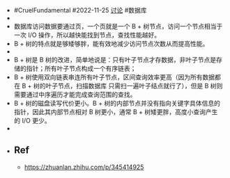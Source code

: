 - #CruelFundamental #2022-11-25 [讨论](https://github.com/CYZH1307/CruelFundamental/tree/main/homework/202211/25) #数据库
-
- 数据库访问数据要通过页，一个页就是一个 B + 树节点，访问一个节点相当于一次 I/O 操作，所以越快能找到节点，查找性能越好。
- B + 树的特点就是够矮够胖，能有效地减少访问节点次数从而提高性能。
-
- B + 树是 B 树的改进，简单地说是：只有叶子节点才存数据，非叶子节点是存储的指针；所有叶子节点构成一个有序链表；
- B + 树使用双向链表串连所有叶子节点，区间查询效率更高（因为所有数据都在 B + 树的叶子节点，扫描数据库 只需扫一遍叶子结点就行了），但是 B 树则需要通过中序遍历才能完成查询范围的查找。
- B + 树的磁盘读写代价更小。B + 树的内部节点并没有指向关键字具体信息的指针，因此其内部节点相对 B 树更小，通常 B + 树矮更胖，高度小查询产生的 I/O 更少。
-
- ## Ref
	- https://zhuanlan.zhihu.com/p/345414925